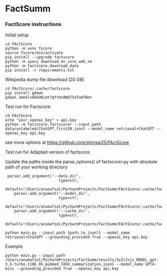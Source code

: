 # FactSumm

### FactScore instructions

Initial setup
```
cd FActScore
python -m venv fscore
source fscore/bin/activate
pip install --upgrade factscore
python -m spacy download en_core_web_sm
python -m factscore.download_data
pip install -r requirements.txt
```

Wikipedia dump file download (20 GB)
```
cd FActScore/.cache/factscore
pip install gdown
gdown 1mekls6OGOKLmt7gYtHs0WGf5oTamTNat
```

Test run for Factscore
```
cd FActScore
echo "your_openai_key" > api.key
python -m factscore.factscorer --input_path data/unlabeled/ChatGPT_first20.jsonl --model_name retrieval+ChatGPT --openai_key api.key
```
see more options at https://github.com/shmsw25/FActScore


Test run for Adapted version of factscore

Update the paths inside the parse_options() of factscorer.py with absolute path of your working directory
```   
 parser.add_argument('--data_dir',
                        type=str,
                        default="/Users/anumafzal/PycharmProjects/FactSumm/FActScore/.cache/factscore/")
    parser.add_argument('--model_dir',
                        type=str,
                        default="/Users/anumafzal/PycharmProjects/FactSumm/FActScore/.cache/factscore/")
    parser.add_argument('--cache_dir',
                        type=str,
                        default="/Users/anumafzal/PycharmProjects/FactSumm/FActScore/.cache/factscore/")
```
```
python main.py --input_path {path_to_jsonl} --model_name retrieval+ChatGPT --grounding_provided True --openai_key api.key

```

Example 
```
python main.py --input_path /Users/anumafzal/PycharmProjects/FactSumm/results/3z2i7njs_MODEL_gpt-3.5-turbo-1106_DS_pubmed_TASK_summarization.jsonl --model_name GPT4-mini --grounding_provided True --openai_key api.key

```

